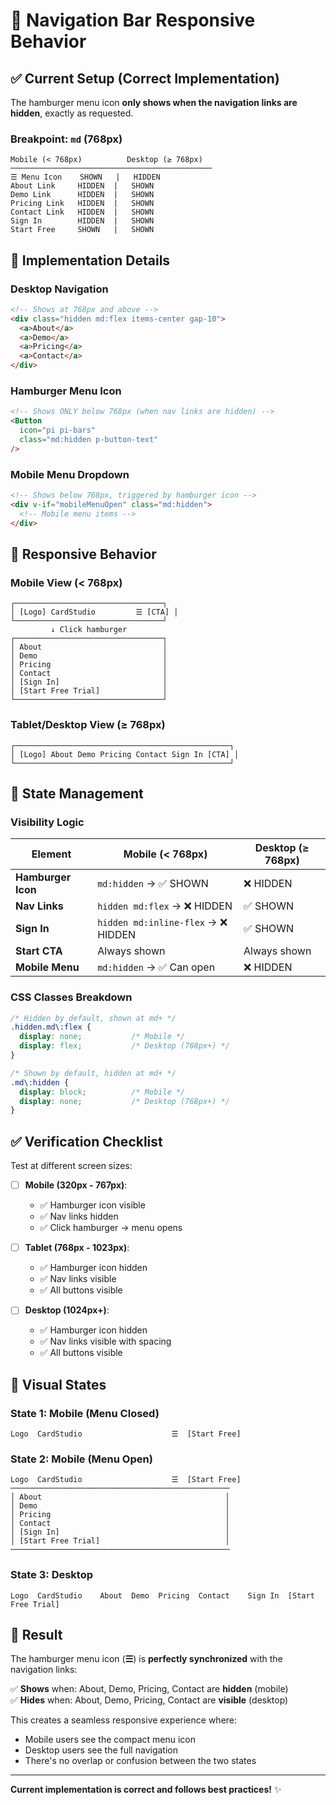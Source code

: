 # 📱 Navigation Bar Responsive Behavior

## ✅ Current Setup (Correct Implementation)

The hamburger menu icon **only shows when the navigation links are hidden**, exactly as requested.

### Breakpoint: `md` (768px)

```
Mobile (< 768px)          Desktop (≥ 768px)
─────────────────────────────────────────────
☰ Menu Icon    SHOWN   |   HIDDEN
About Link     HIDDEN  |   SHOWN
Demo Link      HIDDEN  |   SHOWN
Pricing Link   HIDDEN  |   SHOWN
Contact Link   HIDDEN  |   SHOWN
Sign In        HIDDEN  |   SHOWN
Start Free     SHOWN   |   SHOWN
```

## 🎯 Implementation Details

### Desktop Navigation
```html
<!-- Shows at 768px and above -->
<div class="hidden md:flex items-center gap-10">
  <a>About</a>
  <a>Demo</a>
  <a>Pricing</a>
  <a>Contact</a>
</div>
```

### Hamburger Menu Icon
```html
<!-- Shows ONLY below 768px (when nav links are hidden) -->
<Button 
  icon="pi pi-bars"
  class="md:hidden p-button-text"
/>
```

### Mobile Menu Dropdown
```html
<!-- Shows below 768px, triggered by hamburger icon -->
<div v-if="mobileMenuOpen" class="md:hidden">
  <!-- Mobile menu items -->
</div>
```

## 📏 Responsive Behavior

### Mobile View (< 768px)
```
┌─────────────────────────────────┐
│ [Logo] CardStudio         ☰ [CTA] │
└─────────────────────────────────┘
         ↓ Click hamburger
┌─────────────────────────────────┐
│ About                           │
│ Demo                            │
│ Pricing                         │
│ Contact                         │
│ [Sign In]                       │
│ [Start Free Trial]              │
└─────────────────────────────────┘
```

### Tablet/Desktop View (≥ 768px)
```
┌────────────────────────────────────────────────┐
│ [Logo] About Demo Pricing Contact Sign In [CTA] │
└────────────────────────────────────────────────┘
```

## 🔄 State Management

### Visibility Logic

| Element | Mobile (< 768px) | Desktop (≥ 768px) |
|---------|-----------------|-------------------|
| **Hamburger Icon** | `md:hidden` → ✅ SHOWN | ❌ HIDDEN |
| **Nav Links** | `hidden md:flex` → ❌ HIDDEN | ✅ SHOWN |
| **Sign In** | `hidden md:inline-flex` → ❌ HIDDEN | ✅ SHOWN |
| **Start CTA** | Always shown | Always shown |
| **Mobile Menu** | `md:hidden` → ✅ Can open | ❌ HIDDEN |

### CSS Classes Breakdown

```css
/* Hidden by default, shown at md+ */
.hidden.md\:flex { 
  display: none;           /* Mobile */
  display: flex;           /* Desktop (768px+) */
}

/* Shown by default, hidden at md+ */
.md\:hidden {
  display: block;          /* Mobile */
  display: none;           /* Desktop (768px+) */
}
```

## ✅ Verification Checklist

Test at different screen sizes:

- [ ] **Mobile (320px - 767px)**: 
  - ✅ Hamburger icon visible
  - ✅ Nav links hidden
  - ✅ Click hamburger → menu opens
  
- [ ] **Tablet (768px - 1023px)**:
  - ✅ Hamburger icon hidden
  - ✅ Nav links visible
  - ✅ All buttons visible

- [ ] **Desktop (1024px+)**:
  - ✅ Hamburger icon hidden
  - ✅ Nav links visible with spacing
  - ✅ All buttons visible

## 🎨 Visual States

### State 1: Mobile (Menu Closed)
```
Logo  CardStudio                    ☰  [Start Free]
```

### State 2: Mobile (Menu Open)
```
Logo  CardStudio                    ☰  [Start Free]
─────────────────────────────────────────────────
│ About                                         │
│ Demo                                          │
│ Pricing                                       │
│ Contact                                       │
│ [Sign In]                                     │
│ [Start Free Trial]                            │
─────────────────────────────────────────────────
```

### State 3: Desktop
```
Logo  CardStudio    About  Demo  Pricing  Contact    Sign In  [Start Free Trial]
```

## 🚀 Result

The hamburger menu icon (**☰**) is **perfectly synchronized** with the navigation links:

✅ **Shows** when: About, Demo, Pricing, Contact are **hidden** (mobile)  
✅ **Hides** when: About, Demo, Pricing, Contact are **visible** (desktop)

This creates a seamless responsive experience where:
- Mobile users see the compact menu icon
- Desktop users see the full navigation
- There's no overlap or confusion between the two states

---

**Current implementation is correct and follows best practices!** ✨

